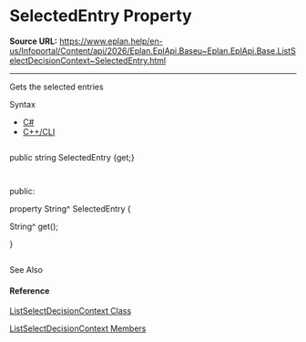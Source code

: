 # SelectedEntry Property

**Source URL:** https://www.eplan.help/en-us/Infoportal/Content/api/2026/Eplan.EplApi.Baseu~Eplan.EplApi.Base.ListSelectDecisionContext~SelectedEntry.html

---

Gets the selected entries

Syntax

- [C#](#i-syntax-CS)
- [C++/CLI](#i-syntax-CPP2005)

```
```
public string SelectedEntry {get;}
```
```

```
```
public:
property String^ SelectedEntry {
   String^ get();
}
```
```



See Also

#### Reference

[ListSelectDecisionContext Class](Eplan.EplApi.Baseu~Eplan.EplApi.Base.ListSelectDecisionContext.html)
  
[ListSelectDecisionContext Members](Eplan.EplApi.Baseu~Eplan.EplApi.Base.ListSelectDecisionContext_members.html)